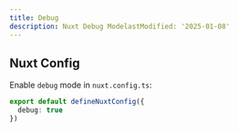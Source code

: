 ```yaml
---
title: Debug
description: Nuxt Debug ModelastModified: '2025-01-08'
---
```


## Nuxt Config

Enable `debug` mode in `nuxt.config.ts`:

```ts
export default defineNuxtConfig({
  debug: true
})
```
